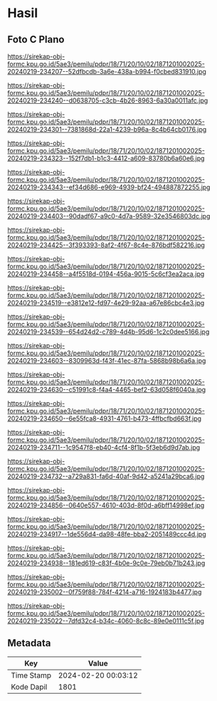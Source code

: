 # Hasil

## Foto C Plano

https://sirekap-obj-formc.kpu.go.id/5ae3/pemilu/pdpr/18/71/20/10/02/1871201002025-20240219-234207--52dfbcdb-3a6e-438a-b994-f0cbed831910.jpg

https://sirekap-obj-formc.kpu.go.id/5ae3/pemilu/pdpr/18/71/20/10/02/1871201002025-20240219-234240--d0638705-c3cb-4b26-8963-6a30a0011afc.jpg

https://sirekap-obj-formc.kpu.go.id/5ae3/pemilu/pdpr/18/71/20/10/02/1871201002025-20240219-234301--7381868d-22a1-4239-b96a-8c4b64cb0176.jpg

https://sirekap-obj-formc.kpu.go.id/5ae3/pemilu/pdpr/18/71/20/10/02/1871201002025-20240219-234323--152f7db1-b1c3-4412-a609-83780b6a60e6.jpg

https://sirekap-obj-formc.kpu.go.id/5ae3/pemilu/pdpr/18/71/20/10/02/1871201002025-20240219-234343--ef34d686-e969-4939-bf24-494887872255.jpg

https://sirekap-obj-formc.kpu.go.id/5ae3/pemilu/pdpr/18/71/20/10/02/1871201002025-20240219-234403--90dadf67-a9c0-4d7a-9589-32e3546803dc.jpg

https://sirekap-obj-formc.kpu.go.id/5ae3/pemilu/pdpr/18/71/20/10/02/1871201002025-20240219-234425--3f393393-8af2-4f67-8c4e-876bdf582216.jpg

https://sirekap-obj-formc.kpu.go.id/5ae3/pemilu/pdpr/18/71/20/10/02/1871201002025-20240219-234458--a4f5518d-0194-456a-9015-5c6cf3ea2aca.jpg

https://sirekap-obj-formc.kpu.go.id/5ae3/pemilu/pdpr/18/71/20/10/02/1871201002025-20240219-234519--e3812e12-fd97-4e29-92aa-a67e86cbc4e3.jpg

https://sirekap-obj-formc.kpu.go.id/5ae3/pemilu/pdpr/18/71/20/10/02/1871201002025-20240219-234539--654d24d2-c789-4d4b-95d6-1c2c0dee5166.jpg

https://sirekap-obj-formc.kpu.go.id/5ae3/pemilu/pdpr/18/71/20/10/02/1871201002025-20240219-234603--8309963d-f43f-41ec-87fa-5868b98b6a6a.jpg

https://sirekap-obj-formc.kpu.go.id/5ae3/pemilu/pdpr/18/71/20/10/02/1871201002025-20240219-234630--c51991c8-f4a4-4465-bef2-63d058f6040a.jpg

https://sirekap-obj-formc.kpu.go.id/5ae3/pemilu/pdpr/18/71/20/10/02/1871201002025-20240219-234650--6e55fca8-4931-4761-b473-4ffbcfbd663f.jpg

https://sirekap-obj-formc.kpu.go.id/5ae3/pemilu/pdpr/18/71/20/10/02/1871201002025-20240219-234711--1c9547f8-eb40-4cf4-8f1b-5f3eb6d9d7ab.jpg

https://sirekap-obj-formc.kpu.go.id/5ae3/pemilu/pdpr/18/71/20/10/02/1871201002025-20240219-234732--a729a831-fa6d-40af-9d42-a5241a29bca6.jpg

https://sirekap-obj-formc.kpu.go.id/5ae3/pemilu/pdpr/18/71/20/10/02/1871201002025-20240219-234856--0640e557-4610-403d-8f0d-a6bff14998ef.jpg

https://sirekap-obj-formc.kpu.go.id/5ae3/pemilu/pdpr/18/71/20/10/02/1871201002025-20240219-234917--1de556d4-da98-48fe-bba2-2051489ccc4d.jpg

https://sirekap-obj-formc.kpu.go.id/5ae3/pemilu/pdpr/18/71/20/10/02/1871201002025-20240219-234938--181ed619-c83f-4b0e-9c0e-79eb0b71b243.jpg

https://sirekap-obj-formc.kpu.go.id/5ae3/pemilu/pdpr/18/71/20/10/02/1871201002025-20240219-235002--0f759f88-784f-4214-a716-1924183b4477.jpg

https://sirekap-obj-formc.kpu.go.id/5ae3/pemilu/pdpr/18/71/20/10/02/1871201002025-20240219-235022--7dfd32c4-b34c-4060-8c8c-89e0e0111c5f.jpg


## Metadata

| Key        | Value               |
| ---------- | ------------------- |
| Time Stamp | 2024-02-20 00:03:12 |
| Kode Dapil | 1801                |



